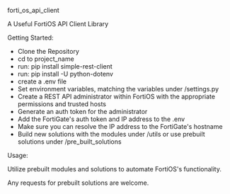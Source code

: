 forti_os_api_client

A Useful FortiOS API Client Library

Getting Started:

- Clone the Repository
- cd to project_name
- run: pip install simple-rest-client
- run: pip install -U python-dotenv
- create a .env file
- Set environment variables, matching the variables under /settings.py
- Create a REST API administrator within FortiOS with the appropriate permissions and trusted hosts
- Generate an auth token for the administrator
- Add the FortiGate's auth token and IP address to the .env
- Make sure you can resolve the IP address to the FortiGate's hostname
- Build new solutions with the modules under /utils or use prebuilt solutions under /pre_built_solutions

Usage:

Utilize prebuilt modules and solutions to automate FortiOS's functionality.

Any requests for prebuilt solutions are welcome.
